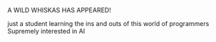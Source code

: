 A WILD WHISKAS HAS APPEARED!

just a student learning the ins and outs of this world of programmers
Supremely interested in AI
<!---
Whiskas101/Whiskas101 is a ✨ special ✨ repository because its `README.md` (this file) appears on your GitHub profile.
You can click the Preview link to take a look at your changes.
--->
